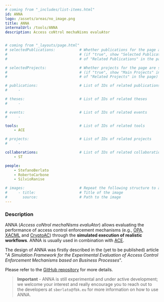 ```yaml
---
# coming from "_includes/list-items.html"
id: ANNA
logo: /assets/areas/no_image.png
title: ANNA
internalUrl: /tools/ANNA
description: Access coNtrol mechaNisms evaluAtor


# coming from "_layouts/page.html"
# selectedPublications:           # Whether publications for the page are selected 
#                                 # (if "true", show "Selected Publications" instead  
#                                 # of "Related Publications" in the page)

# selectedProjects:               # Whether projects for the page are selected 
#                                 # (if "true", show "Main Projects" instead  
#                                 # of "Related Projects" in the page)

# publications:                   # List of IDs of related publications
#     - 

# theses:                         # List of IDs of related theses
#     - 

# events:                         # List of IDs of related events
#     - 

tools:                            # List of IDs of related tools
    - ACE

# projects:                       # List of IDs of related projects
#     - 

collaborations:                   # List of IDs of related collaborations
    - ST 

people:
    - StefanoBerlato
    - RobertoCarbone
    - SilvioRanise

# images:                         # Repeat the following structure to add more images
#     - title:                    # Title of the image
#       source:                   # Path to the image
---
```


### Description

ANNA (*Access coNtrol mechaNisms evaluAtor*) allows evaluating the performance of access control enforcement mechanisms (e.g., [OPA](https://www.openpolicyagent.org/), [XACML](http://docs.oasis-open.org/xacml/3.0/xacml-3.0-core-spec-os-en.html) and [CryptoAC](https://github.com/stfbk/CryptoAC)) through the **simulated execution of realistic workflows**. ANNA is usually used in combination with [ACE](https://github.com/stfbk/ACE).

The design of ANNA was firstly described in the (yet to be published) article "*A Simulation Framework for the Experimental Evaluation of Access Control Enforcement Mechanisms based on Business Processes*". 

Please refer to the [GitHub repository](https://github.com/stfbk/ANNA) for more details.

> **Important** - ANNA is still experimental and under active development; we welcome your interest and really encourage you to reach out to the developers at `sberlato@fbk.eu` for more information on how to use ANNA.